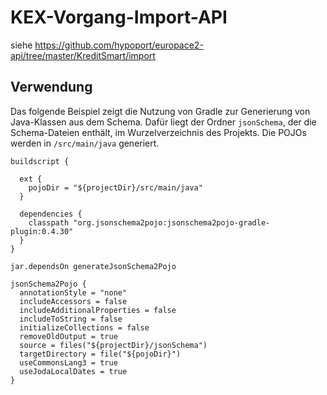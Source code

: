 # KEX-Vorgang-Import-API

siehe https://github.com/hypoport/europace2-api/tree/master/KreditSmart/import

## Verwendung

Das folgende Beispiel zeigt die Nutzung von Gradle zur Generierung von Java-Klassen aus dem Schema. Dafür liegt der Ordner `jsonSchema`, der die Schema-Dateien enthält, im Wurzelverzeichnis des Projekts. Die POJOs werden in `/src/main/java` generiert.

```
buildscript {

  ext {
    pojoDir = "${projectDir}/src/main/java"
  }

  dependencies {
    classpath "org.jsonschema2pojo:jsonschema2pojo-gradle-plugin:0.4.30"
  }
}

jar.dependsOn generateJsonSchema2Pojo

jsonSchema2Pojo {
  annotationStyle = "none"
  includeAccessors = false
  includeAdditionalProperties = false
  includeToString = false
  initializeCollections = false
  removeOldOutput = true
  source = files("${projectDir}/jsonSchema")
  targetDirectory = file("${pojoDir}")
  useCommonsLang3 = true
  useJodaLocalDates = true
}
```
